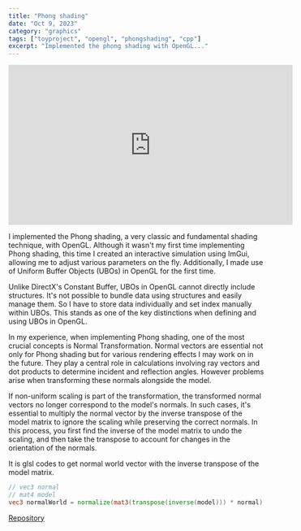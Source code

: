 ```yaml
---
title: "Phong shading"
date: "Oct 9, 2023"
category: "graphics"
tags: ["toyproject", "opengl", "phongshading", "cpp"]
excerpt: "Implemented the phong shading with OpenGL..."
---
```


<iframe width="560" height="315" src="https://www.youtube.com/embed/r_5rToXmMso?si=lpXZsbQGmN2RKfhb" title="YouTube video player" frameborder="0" allow="accelerometer; autoplay; clipboard-write; encrypted-media; gyroscope; picture-in-picture; web-share" allowfullscreen></iframe>

I implemented the Phong shading, a very classic and fundamental shading technique, with OpenGL. Although it wasn't my first time implementing Phong shading, this time I created an interactive simulation using ImGui, allowing me to adjust various parameters on the fly. Additionally, I made use of Uniform Buffer Objects (UBOs) in OpenGL for the first time.

Unlike DirectX's Constant Buffer, UBOs in OpenGL cannot directly include structures. It's not possible to bundle data using structures and easily manage them. So I have to store data individually and set index manually within UBOs. This stands as one of the key distinctions when defining and using UBOs in OpenGL.

In my experience, when implementing Phong shading, one of the most crucial concepts is Normal Transformation. Normal vectors are essential not only for Phong shading but for various rendering effects I may work on in the future. They play a central role in calculations involving ray vectors and dot products to determine incident and reflection angles. However problems arise when transforming these normals alongside the model.

If non-uniform scaling is part of the transformation, the transformed normal vectors no longer correspond to the model's normals. In such cases, it's essential to multiply the normal vector by the inverse transpose of the model matrix to ignore the scaling while preserving the correct normals. In this process, you first find the inverse of the model matrix to undo the scaling, and then take the transpose to account for changes in the orientation of the normals.

It is glsl codes to get normal world vector with the inverse transpose of the model matrix.

```glsl
// vec3 normal
// mat4 model
vec3 normalWorld = normalize(mat3(transpose(inverse(model))) * normal);
```

[Repository](https://github.com/waynechoidev/OpenGL-Lighting/)
